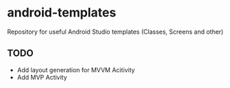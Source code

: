 # android-templates
Repository for useful Android Studio templates (Classes, Screens and other)

## TODO
- Add layout generation for MVVM Acitivity
- Add MVP Activity
